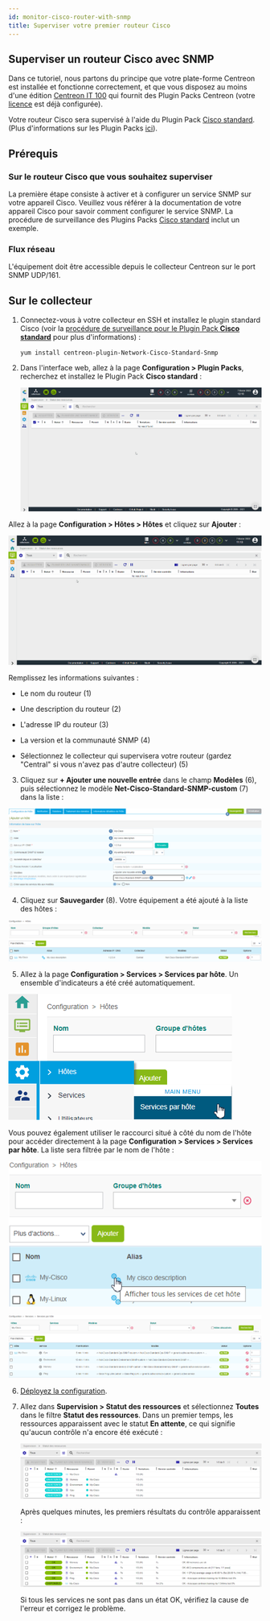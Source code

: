 ```yaml
---
id: monitor-cisco-router-with-snmp
title: Superviser votre premier routeur Cisco
---
```


## Superviser un routeur Cisco avec SNMP


Dans ce tutoriel, nous partons du principe que votre plate-forme Centreon est installée et fonctionne correctement, et que vous disposez au moins d'une édition [Centreon IT 100](IT100.html) qui fournit des Plugin Packs Centreon (votre [licence](../administration/licenses.html) est déjà configurée).

Votre routeur Cisco sera supervisé à l'aide du Plugin Pack [Cisco standard](../integrations/plugin-packs/procédures/network-cisco-standard-snmp.html). (Plus d'informations sur les Plugin Packs [ici](../monitoring/pluginpacks.html)). 


## Prérequis

### Sur le routeur Cisco que vous souhaitez superviser

La première étape consiste à activer et à configurer un service SNMP sur votre appareil Cisco.
Veuillez vous référer à la documentation de votre appareil Cisco pour savoir comment configurer le service SNMP. La procédure de surveillance des Plugins Packs [Cisco standard](../integrations/plugin-packs/procedures/network-cisco-standard-snmp.html) inclut un exemple.


### Flux réseau

L'équipement doit être accessible depuis le collecteur Centreon sur le port SNMP UDP/161.

## Sur le collecteur


1. Connectez-vous à votre collecteur en SSH et installez le plugin standard Cisco (voir la [procédure de surveillance pour le Plugin Pack **Cisco standard**](../integrations/plugin-packs/procedures/network-cisco-standard-snmp.html) pour plus d'informations) :


   ```shell
   yum install centreon-plugin-Network-Cisco-Standard-Snmp
   ```

2. Dans l'interface web, allez à la page **Configuration > Plugin Packs**, recherchez et installez le Plugin Pack **Cisco standard** :

   ![image](../assets/getting-started/quick_start_cisco_0.gif)

Allez à la page **Configuration > Hôtes > Hôtes** et cliquez sur **Ajouter** :

![image](../assets/getting-started/quick_start_cisco_1.gif)

Remplissez les informations suivantes :

* Le nom du routeur (1)
* Une description du routeur (2)
* L'adresse IP du routeur (3)

* La version et la communauté SNMP (4)
* Sélectionnez le collecteur qui supervisera votre routeur (gardez "Central" si vous n'avez pas d'autre collecteur) (5)


3. Cliquez sur **+ Ajouter une nouvelle entrée** dans le champ **Modèles** (6), puis sélectionnez le modèle **Net-Cisco-Standard-SNMP-custom** (7) dans la liste :

![image](../assets/getting-started/quick_start_cisco_2.png)

4. Cliquez sur **Sauvegarder** (8). Votre équipement a été ajouté à la liste des hôtes :

![image](../assets/getting-started/quick_start_cisco_3.png)

5. Allez à la page **Configuration > Services > Services par hôte**. Un ensemble d'indicateurs a été créé automatiquement.

![image](../assets/getting-started/quick_start_cisco_4a.png)

Vous pouvez également utiliser le raccourci situé à côté du nom de l'hôte pour accéder directement à la page **Configuration > Services > Services par hôte**. La liste sera filtrée par le nom de l'hôte :

![image](../assets/getting-started/quick_start_cisco_4b.png)

![image](../assets/getting-started/quick_start_cisco_5.png)

6. [Déployez la configuration](first-supervision#deployer-une-configuration).


7. Allez dans **Supervision > Statut des ressources** et sélectionnez **Toutes** dans le filtre **Statut des ressources**. Dans un premier temps, les ressources apparaissent avec le statut **En attente**, ce qui signifie qu'aucun contrôle n'a encore été exécuté :


   ![image](../assets/getting-started/quick_start_cisco_6.png)

   Après quelques minutes, les premiers résultats du contrôle apparaissent :

   ![image](../assets/getting-started/quick_start_cisco_7.png)

   Si tous les services ne sont pas dans un état OK, vérifiez la cause de l'erreur et corrigez le problème.